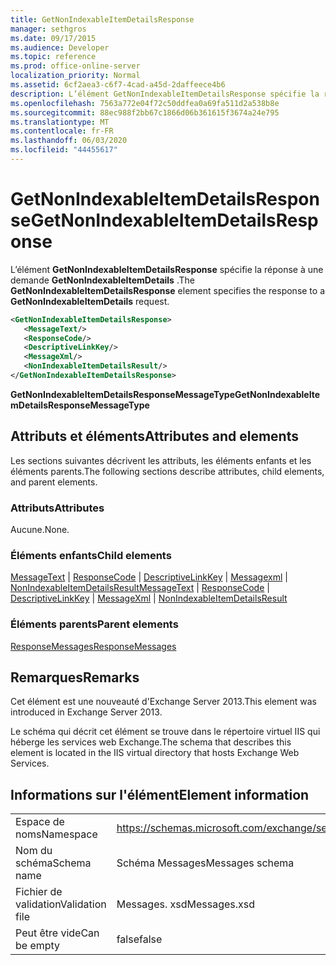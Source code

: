 ```yaml
---
title: GetNonIndexableItemDetailsResponse
manager: sethgros
ms.date: 09/17/2015
ms.audience: Developer
ms.topic: reference
ms.prod: office-online-server
localization_priority: Normal
ms.assetid: 6cf2aea3-c6f7-4cad-a45d-2daffeece4b6
description: L’élément GetNonIndexableItemDetailsResponse spécifie la réponse à une demande GetNonIndexableItemDetails.
ms.openlocfilehash: 7563a772e04f72c50ddfea0a69fa511d2a538b8e
ms.sourcegitcommit: 88ec988f2bb67c1866d06b361615f3674a24e795
ms.translationtype: MT
ms.contentlocale: fr-FR
ms.lasthandoff: 06/03/2020
ms.locfileid: "44455617"
---
```

# <a name="getnonindexableitemdetailsresponse"></a><span data-ttu-id="42bec-103">GetNonIndexableItemDetailsResponse</span><span class="sxs-lookup"><span data-stu-id="42bec-103">GetNonIndexableItemDetailsResponse</span></span>

<span data-ttu-id="42bec-104">L’élément **GetNonIndexableItemDetailsResponse** spécifie la réponse à une demande **GetNonIndexableItemDetails** .</span><span class="sxs-lookup"><span data-stu-id="42bec-104">The **GetNonIndexableItemDetailsResponse** element specifies the response to a **GetNonIndexableItemDetails** request.</span></span> 
  
```XML
<GetNonIndexableItemDetailsResponse>
   <MessageText/>
   <ResponseCode/>
   <DescriptiveLinkKey/>
   <MessageXml/>
   <NonIndexableItemDetailsResult/>
</GetNonIndexableItemDetailsResponse>
```

 <span data-ttu-id="42bec-105">**GetNonIndexableItemDetailsResponseMessageType**</span><span class="sxs-lookup"><span data-stu-id="42bec-105">**GetNonIndexableItemDetailsResponseMessageType**</span></span>
## <a name="attributes-and-elements"></a><span data-ttu-id="42bec-106">Attributs et éléments</span><span class="sxs-lookup"><span data-stu-id="42bec-106">Attributes and elements</span></span>

<span data-ttu-id="42bec-107">Les sections suivantes décrivent les attributs, les éléments enfants et les éléments parents.</span><span class="sxs-lookup"><span data-stu-id="42bec-107">The following sections describe attributes, child elements, and parent elements.</span></span>
  
### <a name="attributes"></a><span data-ttu-id="42bec-108">Attributs</span><span class="sxs-lookup"><span data-stu-id="42bec-108">Attributes</span></span>

<span data-ttu-id="42bec-109">Aucune.</span><span class="sxs-lookup"><span data-stu-id="42bec-109">None.</span></span>
  
### <a name="child-elements"></a><span data-ttu-id="42bec-110">Éléments enfants</span><span class="sxs-lookup"><span data-stu-id="42bec-110">Child elements</span></span>

<span data-ttu-id="42bec-111">[MessageText](messagetext.md)  |  [ResponseCode](responsecode.md)  |  [DescriptiveLinkKey](descriptivelinkkey.md)  |  [Messagexml](messagexml.md)  |  [NonIndexableItemDetailsResult](nonindexableitemdetailsresult.md)</span><span class="sxs-lookup"><span data-stu-id="42bec-111">[MessageText](messagetext.md) | [ResponseCode](responsecode.md) | [DescriptiveLinkKey](descriptivelinkkey.md) | [MessageXml](messagexml.md) | [NonIndexableItemDetailsResult](nonindexableitemdetailsresult.md)</span></span>
  
### <a name="parent-elements"></a><span data-ttu-id="42bec-112">Éléments parents</span><span class="sxs-lookup"><span data-stu-id="42bec-112">Parent elements</span></span>

[<span data-ttu-id="42bec-113">ResponseMessages</span><span class="sxs-lookup"><span data-stu-id="42bec-113">ResponseMessages</span></span>](responsemessages.md)
  
## <a name="remarks"></a><span data-ttu-id="42bec-114">Remarques</span><span class="sxs-lookup"><span data-stu-id="42bec-114">Remarks</span></span>

<span data-ttu-id="42bec-115">Cet élément est une nouveauté d'Exchange Server 2013.</span><span class="sxs-lookup"><span data-stu-id="42bec-115">This element was introduced in Exchange Server 2013.</span></span>
  
<span data-ttu-id="42bec-116">Le schéma qui décrit cet élément se trouve dans le répertoire virtuel IIS qui héberge les services web Exchange.</span><span class="sxs-lookup"><span data-stu-id="42bec-116">The schema that describes this element is located in the IIS virtual directory that hosts Exchange Web Services.</span></span>
  
## <a name="element-information"></a><span data-ttu-id="42bec-117">Informations sur l'élément</span><span class="sxs-lookup"><span data-stu-id="42bec-117">Element information</span></span>

|||
|:-----|:-----|
|<span data-ttu-id="42bec-118">Espace de noms</span><span class="sxs-lookup"><span data-stu-id="42bec-118">Namespace</span></span>  <br/> |https://schemas.microsoft.com/exchange/services/2006/messages  <br/> |
|<span data-ttu-id="42bec-119">Nom du schéma</span><span class="sxs-lookup"><span data-stu-id="42bec-119">Schema name</span></span>  <br/> |<span data-ttu-id="42bec-120">Schéma Messages</span><span class="sxs-lookup"><span data-stu-id="42bec-120">Messages schema</span></span>  <br/> |
|<span data-ttu-id="42bec-121">Fichier de validation</span><span class="sxs-lookup"><span data-stu-id="42bec-121">Validation file</span></span>  <br/> |<span data-ttu-id="42bec-122">Messages. xsd</span><span class="sxs-lookup"><span data-stu-id="42bec-122">Messages.xsd</span></span>  <br/> |
|<span data-ttu-id="42bec-123">Peut être vide</span><span class="sxs-lookup"><span data-stu-id="42bec-123">Can be empty</span></span>  <br/> |<span data-ttu-id="42bec-124">false</span><span class="sxs-lookup"><span data-stu-id="42bec-124">false</span></span>  <br/> |
   


